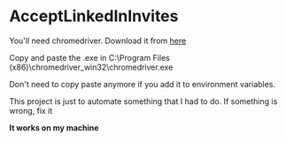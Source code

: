 # AcceptLinkedInInvites

You'll need chromedriver. Download it from <a href=http://chromedriver.chromium.org/downloads>here</a>

Copy and paste the .exe in C:\Program Files (x86)\chromedriver_win32\chromedriver.exe

Don't need to copy paste anymore if you add it to environment variables.

This project is just to automate something that I had to do.
If something is wrong, fix it

<b>It works on my machine</b>
